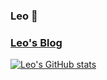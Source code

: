 ### Leo 👋
### [Leo's Blog](https://blog-leoyoung-code.vercel.app)


[![Leo's GitHub stats](https://github-readme-stats.vercel.app/api?username=LeoYoung-code)](https://github.com/LeoYoung-code)


<!--
**LeoYoung-code/LeoYoung-code** is a ✨ _special_ ✨ repository because its `README.md` (this file) appears on your GitHub profile.

Here are some ideas to get you started:

- 🔭 I’m currently working on ...
- 🌱 I’m currently learning ...
- 👯 I’m looking to collaborate on ...
- 🤔 I’m looking for help with ...
- 💬 Ask me about ...
- 📫 How to reach me: ...
- 😄 Pronouns: ...
- ⚡ Fun fact: ...
-->
